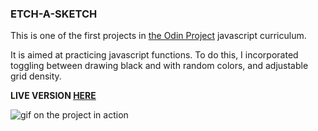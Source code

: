 ### ETCH-A-SKETCH

This is one of the first projects in [the Odin Project](https://www.theodinproject.com/) javascript curriculum.

It is aimed at practicing javascript functions. To do this, I incorporated toggling between drawing black and with random colors, and adjustable grid density.

**LIVE VERSION [HERE](https://kikupiku.github.io/Etch-a-Sketch/)**


![gif on the project in action](https://res.cloudinary.com/kikupiku/image/upload/v1597065127/project-gifs/etch-a-sketch_rgvwqo.gif)